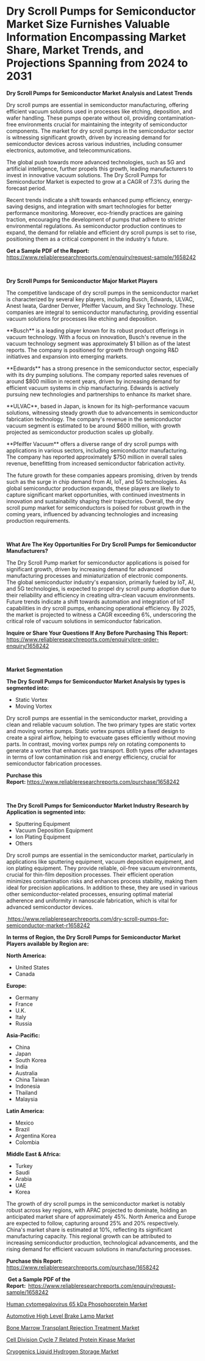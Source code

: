 <p><h1>Dry Scroll Pumps for Semiconductor Market Size Furnishes Valuable Information Encompassing Market Share, Market Trends, and Projections Spanning from 2024 to 2031</h1></p><p><strong>Dry Scroll Pumps for Semiconductor Market Analysis and Latest Trends</strong></p>
<p><p>Dry scroll pumps are essential in semiconductor manufacturing, offering efficient vacuum solutions used in processes like etching, deposition, and wafer handling. These pumps operate without oil, providing contamination-free environments crucial for maintaining the integrity of semiconductor components. The market for dry scroll pumps in the semiconductor sector is witnessing significant growth, driven by increasing demand for semiconductor devices across various industries, including consumer electronics, automotive, and telecommunications.</p><p>The global push towards more advanced technologies, such as 5G and artificial intelligence, further propels this growth, leading manufacturers to invest in innovative vacuum solutions. The Dry Scroll Pumps for Semiconductor Market is expected to grow at a CAGR of 7.3% during the forecast period. </p><p>Recent trends indicate a shift towards enhanced pump efficiency, energy-saving designs, and integration with smart technologies for better performance monitoring. Moreover, eco-friendly practices are gaining traction, encouraging the development of pumps that adhere to stricter environmental regulations. As semiconductor production continues to expand, the demand for reliable and efficient dry scroll pumps is set to rise, positioning them as a critical component in the industry's future.</p></p>
<p><strong>Get a Sample PDF of the Report:&nbsp;</strong> <a href="https://www.reliableresearchreports.com/enquiry/request-sample/1658242?utm_campaign=9&utm_medium=2&utm_source=Github&utm_content=ia&utm_term=09122024&utm_id=dry-scroll-pumps-for-semiconductor">https://www.reliableresearchreports.com/enquiry/request-sample/1658242</a></p>
<p>&nbsp;</p>
<p><strong>Dry Scroll Pumps for Semiconductor Major Market Players</strong></p>
<p><p>The competitive landscape of dry scroll pumps in the semiconductor market is characterized by several key players, including Busch, Edwards, ULVAC, Anest Iwata, Gardner Denver, Pfeiffer Vacuum, and Sky Technology. These companies are integral to semiconductor manufacturing, providing essential vacuum solutions for processes like etching and deposition.</p><p>**Busch** is a leading player known for its robust product offerings in vacuum technology. With a focus on innovation, Busch's revenue in the vacuum technology segment was approximately $1 billion as of the latest reports. The company is positioned for growth through ongoing R&D initiatives and expansion into emerging markets.</p><p>**Edwards** has a strong presence in the semiconductor sector, especially with its dry pumping solutions. The company reported sales revenues of around $800 million in recent years, driven by increasing demand for efficient vacuum systems in chip manufacturing. Edwards is actively pursuing new technologies and partnerships to enhance its market share.</p><p>**ULVAC**, based in Japan, is known for its high-performance vacuum solutions, witnessing steady growth due to advancements in semiconductor fabrication technology. The company's revenue in the semiconductor vacuum segment is estimated to be around $600 million, with growth projected as semiconductor production scales up globally.</p><p>**Pfeiffer Vacuum** offers a diverse range of dry scroll pumps with applications in various sectors, including semiconductor manufacturing. The company has reported approximately $750 million in overall sales revenue, benefitting from increased semiconductor fabrication activity.</p><p>The future growth for these companies appears promising, driven by trends such as the surge in chip demand from AI, IoT, and 5G technologies. As global semiconductor production expands, these players are likely to capture significant market opportunities, with continued investments in innovation and sustainability shaping their trajectories. Overall, the dry scroll pump market for semiconductors is poised for robust growth in the coming years, influenced by advancing technologies and increasing production requirements.</p></p>
<p>&nbsp;</p>
<p><strong>What Are The Key Opportunities For Dry Scroll Pumps for Semiconductor Manufacturers?</strong></p>
<p><p>The Dry Scroll Pump market for semiconductor applications is poised for significant growth, driven by increasing demand for advanced manufacturing processes and miniaturization of electronic components. The global semiconductor industry's expansion, primarily fueled by IoT, AI, and 5G technologies, is expected to propel dry scroll pump adoption due to their reliability and efficiency in creating ultra-clean vacuum environments. Future trends indicate a shift towards automation and integration of IoT capabilities in dry scroll pumps, enhancing operational efficiency. By 2025, the market is projected to witness a CAGR exceeding 6%, underscoring the critical role of vacuum solutions in semiconductor fabrication.</p></p>
<p><strong>Inquire or Share Your Questions If Any Before Purchasing This Report:</strong> <a href="https://www.reliableresearchreports.com/enquiry/pre-order-enquiry/1658242?utm_campaign=9&utm_medium=2&utm_source=Github&utm_content=ia&utm_term=09122024&utm_id=dry-scroll-pumps-for-semiconductor">https://www.reliableresearchreports.com/enquiry/pre-order-enquiry/1658242</a></p>
<p>&nbsp;</p>
<p><strong>Market Segmentation</strong></p>
<p><strong>The Dry Scroll Pumps for Semiconductor Market Analysis by types is segmented into:</strong></p>
<p><ul><li>Static Vortex</li><li>Moving Vortex</li></ul></p>
<p><p>Dry scroll pumps are essential in the semiconductor market, providing a clean and reliable vacuum solution. The two primary types are static vortex and moving vortex pumps. Static vortex pumps utilize a fixed design to create a spiral airflow, helping to evacuate gases efficiently without moving parts. In contrast, moving vortex pumps rely on rotating components to generate a vortex that enhances gas transport. Both types offer advantages in terms of low contamination risk and energy efficiency, crucial for semiconductor fabrication processes.</p></p>
<p><strong>Purchase this Report:&nbsp;</strong><a href="https://www.reliableresearchreports.com/purchase/1658242?utm_campaign=9&utm_medium=2&utm_source=Github&utm_content=ia&utm_term=09122024&utm_id=dry-scroll-pumps-for-semiconductor">https://www.reliableresearchreports.com/purchase/1658242</a></p>
<p>&nbsp;</p>
<p><strong>The Dry Scroll Pumps for Semiconductor Market Industry Research by Application is segmented into:</strong></p>
<p><ul><li>Sputtering Equipment</li><li>Vacuum Deposition Equipment</li><li>Ion Plating Equipment</li><li>Others</li></ul></p>
<p><p>Dry scroll pumps are essential in the semiconductor market, particularly in applications like sputtering equipment, vacuum deposition equipment, and ion plating equipment. They provide reliable, oil-free vacuum environments, crucial for thin-film deposition processes. Their efficient operation minimizes contamination risks and enhances process stability, making them ideal for precision applications. In addition to these, they are used in various other semiconductor-related processes, ensuring optimal material adherence and uniformity in nanoscale fabrication, which is vital for advanced semiconductor devices.</p></p>
<p><a href="https://www.reliableresearchreports.com/dry-scroll-pumps-for-semiconductor-market-r1658242?utm_campaign=9&utm_medium=2&utm_source=Github&utm_content=ia&utm_term=09122024&utm_id=dry-scroll-pumps-for-semiconductor">&nbsp;https://www.reliableresearchreports.com/dry-scroll-pumps-for-semiconductor-market-r1658242</a></p>
<p><strong>In terms of Region, the Dry Scroll Pumps for Semiconductor Market Players available by Region are:</strong></p>
<p>
    <p> <strong> North America: </strong>
        <ul>
            <li>United States</li>
            <li>Canada</li>
        </ul>
        </p> 
    <p> <strong> Europe: </strong>
        <ul>
            <li>Germany</li>
            <li>France</li>
            <li>U.K.</li>
            <li>Italy</li>
            <li>Russia</li>
        </ul>
        </p> 
    <p> <strong> Asia-Pacific: </strong>
        <ul>
            <li>China</li>
            <li>Japan</li>
            <li>South Korea</li>
            <li>India</li>
            <li>Australia</li>
            <li>China Taiwan</li>
            <li>Indonesia</li>
            <li>Thailand</li>
            <li>Malaysia</li>
        </ul>
        </p> 
    <p> <strong> Latin America: </strong>
        <ul>
            <li>Mexico</li>
            <li>Brazil</li>
            <li>Argentina Korea</li>
            <li>Colombia</li>
        </ul>
        </p> 
    <p> <strong> Middle East & Africa: </strong>
        <ul>
            <li>Turkey</li>
            <li>Saudi</li>
            <li>Arabia</li>
            <li>UAE</li>
            <li>Korea</li>
        </ul>
    </p>
    </p>
<p><p>The growth of dry scroll pumps in the semiconductor market is notably robust across key regions, with APAC projected to dominate, holding an anticipated market share of approximately 45%. North America and Europe are expected to follow, capturing around 25% and 20% respectively. China's market share is estimated at 10%, reflecting its significant manufacturing capacity. This regional growth can be attributed to increasing semiconductor production, technological advancements, and the rising demand for efficient vacuum solutions in manufacturing processes.</p></p>
<p><strong>Purchase this Report: </strong><a href="https://www.reliableresearchreports.com/purchase/1658242?utm_campaign=9&utm_medium=2&utm_source=Github&utm_content=ia&utm_term=09122024&utm_id=dry-scroll-pumps-for-semiconductor">https://www.reliableresearchreports.com/purchase/1658242</a></p>
<p>&nbsp;<strong>Get a Sample PDF of the Report:&nbsp;&nbsp;</strong><a href="https://www.reliableresearchreports.com/enquiry/request-sample/1658242?utm_campaign=9&utm_medium=2&utm_source=Github&utm_content=ia&utm_term=09122024&utm_id=dry-scroll-pumps-for-semiconductor">https://www.reliableresearchreports.com/enquiry/request-sample/1658242</a></p>
<p><strong></strong></p>
<p><p><a href="https://www.linkedin.com/pulse/the-sympatico-insight-9odme?utm_campaign=9&utm_medium=2&utm_source=Github&utm_content=ia&utm_term=09122024&utm_id=dry-scroll-pumps-for-semiconductor">Human cytomegalovirus 65 kDa Phosphoprotein Market</a></p><p><a href="https://github.com/SanjidaMahmud54/Market-Research-Report-List-1/blob/main/automotive-high-level-brake-lamp-market.md?utm_campaign=9&utm_medium=2&utm_source=Github&utm_content=ia&utm_term=09122024&utm_id=dry-scroll-pumps-for-semiconductor">Automotive High Level Brake Lamp Market</a></p><p><a href="https://www.linkedin.com/pulse/the-sympatico-insight-9odme?utm_campaign=9&utm_medium=2&utm_source=Github&utm_content=ia&utm_term=09122024&utm_id=dry-scroll-pumps-for-semiconductor">Bone Marrow Transplant Rejection Treatment Market</a></p><p><a href="https://www.linkedin.com/pulse/cell-division-cycle-7-related-protein-kinase-market-segmentation-pq17e?utm_campaign=9&utm_medium=2&utm_source=Github&utm_content=ia&utm_term=09122024&utm_id=dry-scroll-pumps-for-semiconductor">Cell Division Cycle 7 Related Protein Kinase Market</a></p><p><a href="https://github.com/hgf64gh/Market-Research-Report-List-1/blob/main/cryogenics-liquid-hydrogen-storage-market.md?utm_campaign=9&utm_medium=2&utm_source=Github&utm_content=ia&utm_term=09122024&utm_id=dry-scroll-pumps-for-semiconductor">Cryogenics Liquid Hydrogen Storage Market</a></p></p>